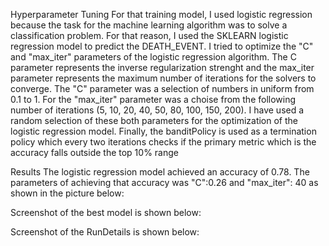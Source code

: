Hyperparameter Tuning
For that training model, I used logistic regression because the task for the machine learning algorithm was to solve a classification problem. For that reason, I used the SKLEARN logistic regression model to predict the DEATH_EVENT. I tried to optimize the "C" and "max_iter" parameters of the logistic regression algorithm. The C parameter represents the inverse regularization strenght and the max_iter parameter represents the maximum number of iterations for the solvers to converge. The "C" parameter was a selection of numbers in uniform from 0.1 to 1. For the "max_iter" parameter was a choise from the following number of iterations (5, 10, 20, 40, 50, 80, 100, 150, 200). I have used a random selection of these both parameters for the optimization of the logistic regression model. Finally, the banditPolicy is used as a termination policy which every two iterations checks if the primary metric which is the accuracy falls outside the top 10% range

Results
The logistic regression model achieved an accuracy of 0.78. The parameters of achieving that accuracy was "C":0.26 and "max_iter": 40 as shown in the picture below:

Screenshot of the best model is shown below:

Screenshot of the RunDetails is shown below:
